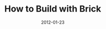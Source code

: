 ---
layout: music 
title: "How to Build with Brick"
series: "Big Bad Wolf"
date: 2012-01-23 
description: "Brian Tome talks about how to build our finances with brick."
audio: "http://www.crossroads.net/players/media/hq/bigbadwolf_03.mp3"
audio-duration: "41:24"
src: "http://www.crossroads.net/players/media/mediumHz/BBW_190x110.jpg"
---